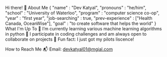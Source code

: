 Hi there! 👋
About Me
{
  "name" : "Dev Katyal",
  "pronouns" : "he/him",
  "school" : "University of Waterloo",
  "program" : "computer science co-op",
  "year" : "first year",
  "job-searching" : true,
  "prev-experience" : ["Health Canada, OceanWise"],
  "goal" : "to create software that helps the world"
}
What I'm Up To
🌱 I’m currently learning various machine learning algorithms in python
👯 I participate in coding challenges and am always open to collaborate on projects
🍣 Fun fact: I just got my pilots liscence!

How to Reach Me
📬 Email: devkatyal01@mgial.com
